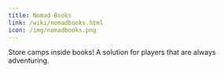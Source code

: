 ```yaml
---
title: Nomad Books
link: /wiki/nomadbooks.html
icon: /img/nomadbooks.png
---
```


Store camps inside books! A solution for players that are always adventuring.